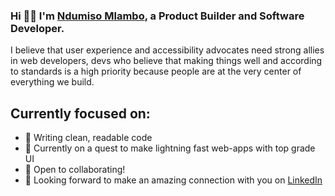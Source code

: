 ### Hi 👋🏼 I'm <a href="https://www.linkedin.com/in/ndumiso-mlambo-a7a93423/" rel="nofollow">Ndumiso Mlambo</a>, a Product Builder and Software Developer.

I believe that user experience and accessibility advocates need strong allies in web developers, devs who believe that making things well and according to standards is a high priority because people are at the very center of everything we build.

## Currently focused on:

- 🔭 Writing clean, readable code
- 🌱 Currently on a quest to make lightning fast web-apps with top grade UI
- 👯 Open to collaborating!
- 🤝 Looking forward to make an amazing connection with you on <a href="https://www.linkedin.com/in/ndumiso-mlambo-a7a93423/" rel="nofollow">LinkedIn</a>

